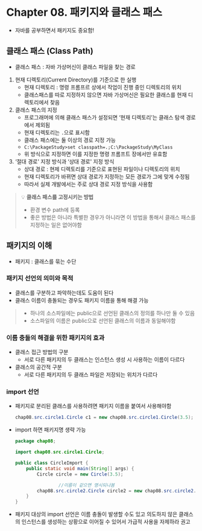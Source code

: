 # Chapter 08. 패키지와 클래스 패스

- 자바를 공부하면서 패키지도 중요함!

## 클래스 패스 (Class Path)

- 클래스 패스 : 자바 가상머신이 클래스 파일을 찾는 경로
1. 현재 디렉토리(Current Directory)를 기준으로 한 실행
    - 현재 디렉토리 : 명령 프롬프르 상에서 작업이 진행 중인 디렉토리의 위치
    - 클래스패스를 따로 지정하지 않으면 자바 가상머신은 필요한 클래스를 현재 디렉토리에서 찾음
2. 클래스 패스의 지정
    - 프로그래머에 의해 클래스 패스가 설정되면 ‘현재 디렉토리’는 클래스 탐색 경로에서 제외됨
    - 현재 디렉토리는 `.`으로 표시함
    - 클래스 패스에는 둘 이상의 경로 지정 가능
    - `C:\PackageStudy>set classpath=.;C:\PackageStudy\MyClass`
    - 위 방식으로 지정하면 이를 지정한 명령 프롬프트 장에서만 유효함
3. ‘절대 경로' 지정 방식과 ‘상대 경로' 지정 방식
    - 상대 경로 : 현제 디렉토리를 기준으로 표현된 파일이나 디렉토리의 위치
    - 현재 디렉토리가 바뀌면 상대 경로가 지정하는 모든 경로가 그에 맞게 수정됨
    - 따라서 실제 개발에서는 주로 상대 경로 지정 방식을 사용함

> 💡 **클래스 패스를 고정시키는 방법**
> - 환경 변수 path에 등록
> - 좋은 방법은 아니라 특별한 경우가 아니라면 이 방법을 통해서 클래스 패스를 지정하는 일은 없어야함
>

## 패키지의 이해

- 패키지 : 클래스를 묶는 수단

### 패키지 선언의 의미와 목적

- 클래스를 구분하고 파악하는데도 도움이 된다
- 클래스 이름이 충돌되는 경우도 패키지 이름을 통해 해결 가능

> - 하나의 소스파일에는 public으로 선언된 클래스의 정의를 하나만 둘 수 있음  
> - 소스파일의 이름은 public으로 선언된 클래스의 이름과 동일해야함
>

### 이름 충돌의 해결을 위한 패키지의 효과

- 클래스 접근 방법의 구분
    - 서로 다른 패키지의 두 클래스는 인스턴스 생성 시 사용하는 이름이 다르다
- 클래스의 공간적 구분
    - 서로 다른 패키지의 두 클래스 파일은 저장되는 위치가 다르다

### import 선언

- 패키지로 분리된 클래스를 사용하려면 패키지 이름을 붙여서 사용해야함

    ```java
    chap08.src.circle1.Circle c1 = new chap08.src.circle1.Circle(3.5);
    ```

- import 하면 패키지명 생략 가능

    ```java
    package chap08;
    
    import chap08.src.circle1.Circle;
    
    public class CircleImport {
        public static void main(String[] args) {
            Circle circle = new Circle(3.5);
    
    				//이름이 같으면 명시되나봄
            chap08.src.circle2.Circle circle2 = new chap08.src.circle2.Circle(3.5);
        }
    }
    ```

- 패키지 대상의 import 선언은 이름 충돌이 발생할 수도 있고 의도하지 않은 클래스의 인스턴스를 생성하는 상황으로 이어질 수 있어서 가급적 사용을 자제하라 권고